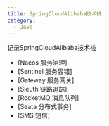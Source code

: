 ```yaml
---
title: SpringCloudAlibaba技术栈
category:
  - Java
---
```


记录SpringCloudAlibaba技术栈
<!-- more -->

- [Nacos 服务治理]
- [Sentinel 服务容错]
- [Gateway 服务网关]
- [Sleuth 链路追踪]
- [RocketMQ 消息队列]
- [Seata 分布式事务]
- [SMS 短信]